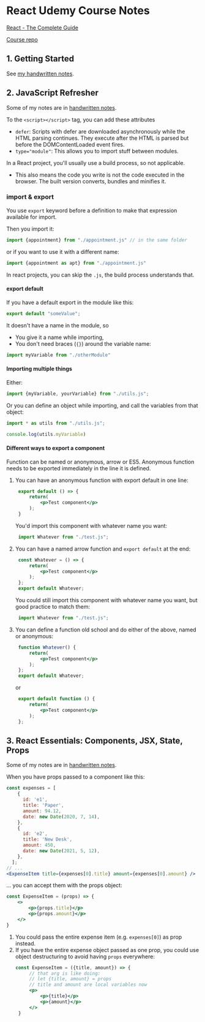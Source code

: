 # React Udemy Course Notes

[React - The Complete Guide](https://www.udemy.com/course/react-the-complete-guide-incl-redux/)

[Course repo](https://github.com/academind/react-complete-guide-code/tree/03-react-basics-working-with-components/code/11-finished/src)


## 1. Getting Started
See [my handwritten notes](handwritten-react-notes.pdf).

## 2. JavaScript Refresher
Some of my notes are in [handwritten notes](handwritten-react-notes.pdf).

To the `<script></script>` tag, you can add these attributes
- `defer`: Scripts with defer are downloaded asynchronously while the HTML parsing continues. They execute after the HTML is parsed but before the DOMContentLoaded event fires.
- `type="module"`: This allows you to import stuff between modules.

In a React project, you'll usually use a build process, so not applicable.
- This also means the code you write is not the code executed in the browser. The built version converts, bundles and minifies it.

### import & export
You use `export` keyword before a definition to make that expression available for import.

Then you import it:
```jsx
import {appointment} from "./appointment.js" // in the same folder
```
or if you want to use it with a different name:
```jsx
import {appointment as apt} from "./appointment.js"
```
In react projects, you can skip the `.js`, the build process understands that.

#### export default
If you have a default export in the module like this:
```jsx
export default "someValue";
```

It doesn't have a name in the module, so
- You give it a name while importing,
- You don't need braces (`{}`) around the variable name:
```jsx
import myVariable from "./otherModule"
```

#### Importing multiple things
Either:
```jsx
import {myVariable, yourVariable} from "./utils.js";
```

Or you can define an object while importing, and call the variables from that object:
```jsx
import * as utils from "./utils.js";

console.log(utils.myVariable)
```

#### Different ways to export a component
Function can be named or anonymous, arrow or ES5. Anonymous function needs to be exported immediately in the line it is defined.

1. You can have an anonymous function with export default in one line:
   ```jsx
    export default () => {
        return(
            <p>Test component</p>
        );
    }
   ```
   You'd import this component with whatever name you want:
   ```jsx
    import Whatever from "./test.js";
   ```
2. You can have a named arrow function and `export default` at the end:
   ```jsx
    const Whatever = () => {
        return(
            <p>Test component</p>
        );
    };
    export default Whatever;
   ```
   You could still import this component with whatever name you want, but good practice to match them:
   ```jsx
    import Whatever from "./test.js";
   ```
3. You can define a function old school and do either of the above, named or anonymous:
   ```jsx
    function Whatever() {
        return(
            <p>Test component</p>
        );
    };
    export default Whatever;
   ```
    or
   ```jsx
    export default function () {
        return(
            <p>Test component</p>
        );
    };
   ```


## 3. React Essentials: Components, JSX, State, Props
Some of my notes are in [handwritten notes](handwritten-react-notes.pdf).

When you have props passed to a component like this:
```jsx
const expenses = [
    {
      id: 'e1',
      title: 'Paper',
      amount: 94.12,
      date: new Date(2020, 7, 14),
    },
    {
      id: 'e2',
      title: 'New Desk',
      amount: 450,
      date: new Date(2021, 5, 12),
    },
  ];
// ...
<ExpenseItem title={expenses[0].title} amount={expenses[0].amount} />
```

... you can accept them with the props object:
```jsx
const ExpenseItem = (props) => {
    <>
        <p>{props.title}</p>
        <p>{props.amount}</p>
    </>
}

```
1. You could pass the entire expense item (e.g. `expenses[0]`) as prop instead.
2. If you have the entire expense object passed as one prop, you could use object destructuring to avoid having `props` everywhere:
   ```jsx
   const ExpenseItem = ({title, amount}) => {
        // that arg is like doing:
        // let {title, amount} = props
        // title and amount are local variables now
        <p>
            <p>{title}</p>
            <p>{amount}</p>
        </>
    }
    ```
